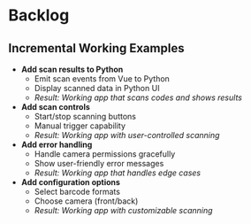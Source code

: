 # Backlog

## Incremental Working Examples

- **Add scan results to Python**
  - Emit scan events from Vue to Python
  - Display scanned data in Python UI
  - *Result: Working app that scans codes and shows results*
- **Add scan controls**
  - Start/stop scanning buttons
  - Manual trigger capability
  - *Result: Working app with user-controlled scanning*
- **Add error handling**
  - Handle camera permissions gracefully
  - Show user-friendly error messages
  - *Result: Working app that handles edge cases*
- **Add configuration options**
  - Select barcode formats
  - Choose camera (front/back)
  - *Result: Working app with customizable scanning*
